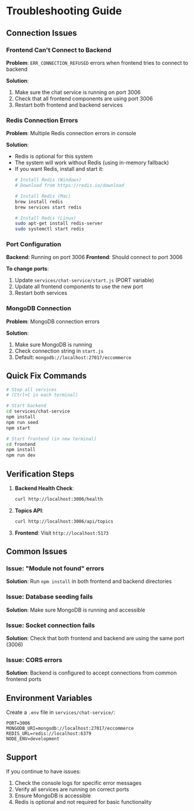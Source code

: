 # Troubleshooting Guide

## Connection Issues

### Frontend Can't Connect to Backend

**Problem**: `ERR_CONNECTION_REFUSED` errors when frontend tries to connect to backend

**Solution**: 
1. Make sure the chat service is running on port 3006
2. Check that all frontend components are using port 3006
3. Restart both frontend and backend services

### Redis Connection Errors

**Problem**: Multiple Redis connection errors in console

**Solution**: 
- Redis is optional for this system
- The system will work without Redis (using in-memory fallback)
- If you want Redis, install and start it:
  ```bash
  # Install Redis (Windows)
  # Download from https://redis.io/download
  
  # Install Redis (Mac)
  brew install redis
  brew services start redis
  
  # Install Redis (Linux)
  sudo apt-get install redis-server
  sudo systemctl start redis
  ```

### Port Configuration

**Backend**: Running on port 3006
**Frontend**: Should connect to port 3006

**To change ports**:
1. Update `services/chat-service/start.js` (PORT variable)
2. Update all frontend components to use the new port
3. Restart both services

### MongoDB Connection

**Problem**: MongoDB connection errors

**Solution**:
1. Make sure MongoDB is running
2. Check connection string in `start.js`
3. Default: `mongodb://localhost:27017/eccommerce`

## Quick Fix Commands

```bash
# Stop all services
# (Ctrl+C in each terminal)

# Start backend
cd services/chat-service
npm install
npm run seed
npm start

# Start frontend (in new terminal)
cd frontend
npm install
npm run dev
```

## Verification Steps

1. **Backend Health Check**:
   ```bash
   curl http://localhost:3006/health
   ```

2. **Topics API**:
   ```bash
   curl http://localhost:3006/api/topics
   ```

3. **Frontend**: Visit `http://localhost:5173`

## Common Issues

### Issue: "Module not found" errors
**Solution**: Run `npm install` in both frontend and backend directories

### Issue: Database seeding fails
**Solution**: Make sure MongoDB is running and accessible

### Issue: Socket connection fails
**Solution**: Check that both frontend and backend are using the same port (3006)

### Issue: CORS errors
**Solution**: Backend is configured to accept connections from common frontend ports

## Environment Variables

Create a `.env` file in `services/chat-service/`:

```env
PORT=3006
MONGODB_URI=mongodb://localhost:27017/eccommerce
REDIS_URL=redis://localhost:6379
NODE_ENV=development
```

## Support

If you continue to have issues:
1. Check the console logs for specific error messages
2. Verify all services are running on correct ports
3. Ensure MongoDB is accessible
4. Redis is optional and not required for basic functionality 